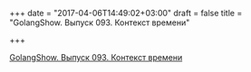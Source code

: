 +++
date = "2017-04-06T14:49:02+03:00"
draft = false
title = "GolangShow. Выпуск 093. Контекст времени"

+++

<p><a href="http://golangshow.com/episode/2017/02-08-093/">GolangShow. Выпуск 093. Контекст времени</a></p>